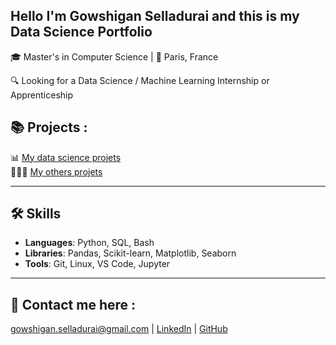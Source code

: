 ## Hello I'm Gowshigan Selladurai and this is my Data Science Portfolio

🎓 Master's in Computer Science | 📍 Paris, France  

🔍 Looking for a Data Science / Machine Learning Internship or Apprenticeship  

## 📚 Projects :

📊 [My data science projets](https://github.com/GowshiganS/DataScience-Projets)  
👩🏻‍💻 [My others projets](https://github.com/GowshiganS/CS_Other_Projets) 

---

## 🛠️ Skills
- **Languages**: Python, SQL, Bash  
- **Libraries**: Pandas, Scikit-learn, Matplotlib, Seaborn
- **Tools**: Git, Linux, VS Code, Jupyter
---

## 📧 Contact me here :
 gowshigan.selladurai@gmail.com | [LinkedIn](https://www.linkedin.com/in/gowshigan-selladurai/) | [GitHub](https://github.com/GowshiganS)
